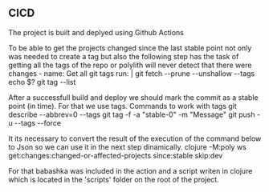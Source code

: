 ## CICD
The project is built and deplyed using Github Actions

To be able to get the projects changed since the last stable point not only was needed to create a tag but also the following step has the task of getting all the tags of the repo or polylith will never detect that there were changes
    - name: Get all git tags
        run: |
          git fetch --prune --unshallow --tags
          echo $?
          git tag --list

After a successfull build and deploy we should mark the commit as a stable point (in time). For that we use tags.
Commands to work with tags
git describe --abbrev=0 --tags
git tag -f -a "stable-0" -m "Message"
git push -u --tags --force

It its necessary to convert the result of the execution of the command below to Json so we can use it in the next step dinamically.
clojure -M:poly ws get:changes:changed-or-affected-projects since:stable skip:dev

For that babashka was included in the action and a script writen in clojure which is located in the 'scripts' folder on the root of the project.